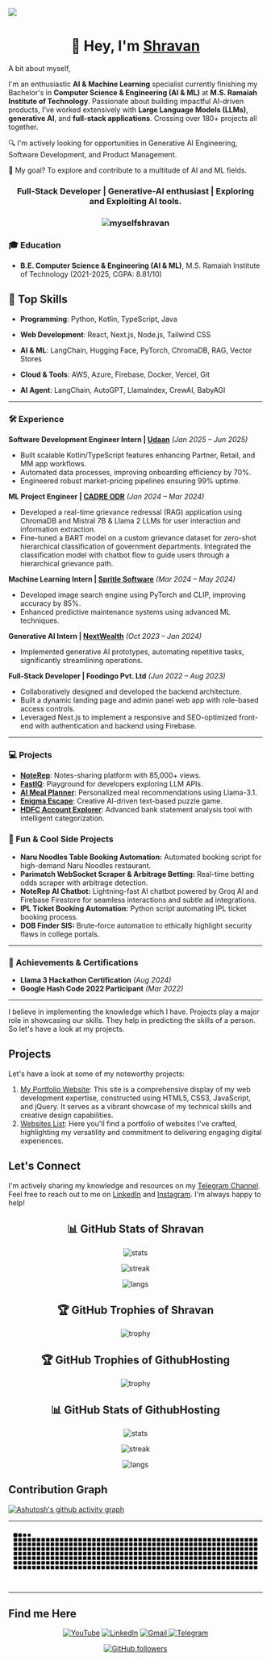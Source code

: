 ![](https://raw.githubusercontent.com/halfrost/halfrost/master/icons/header_.png)

<h1 align="center">👋 Hey, I'm <a href="https://www.linkedin.com/in/shravanrevanna" target="_blank"> Shravan </a> </h1>

A bit about myself,

I'm an enthusiastic **AI & Machine Learning** specialist currently finishing my Bachelor's in **Computer Science & Engineering (AI & ML)** at **M.S. Ramaiah Institute of Technology**. Passionate about building impactful AI-driven products, I've worked extensively with **Large Language Models (LLMs)**, **generative AI**, and **full-stack applications**.
Crossing over 180+ projects all together.

🔍 I'm actively looking for opportunities in Generative AI Engineering, Software Development, and Product Management.

🚀 My goal? To explore and contribute to a multitude of AI and ML fields.

<h3 align="center">Full-Stack Developer | Generative-AI enthusiast | Exploring and Exploiting AI tools.</h3>

<h3><p align="center"> <img src="https://komarev.com/ghpvc/?username=myselfshravan&label=Profile%20views&color=6805D3&style=flat" alt="myselfshravan" /> </p></h3>

### 🎓 Education

* **B.E. Computer Science & Engineering (AI & ML)**, M.S. Ramaiah Institute of Technology (2021-2025, CGPA: 8.81/10)


## 🚀 Top Skills

- **Programming**: Python, Kotlin, TypeScript, Java

- **Web Development**: React, Next.js, Node.js, Tailwind CSS

- **AI & ML**: LangChain, Hugging Face, PyTorch, ChromaDB, RAG, Vector Stores

- **Cloud & Tools**: AWS, Azure, Firebase, Docker, Vercel, Git

- **AI Agent**: LangChain, AutoGPT, LlamaIndex, CrewAI, BabyAGI

---

### 🛠 Experience

**Software Development Engineer Intern | [Udaan](https://www.udaan.com)** *(Jan 2025 – Jun 2025)*

* Built scalable Kotlin/TypeScript features enhancing Partner, Retail, and MM app workflows.
* Automated data processes, improving onboarding efficiency by 70%.
* Engineered robust market-pricing pipelines ensuring 99% uptime.

**ML Project Engineer | [CADRE ODR](https://cadreodr.com)** *(Jan 2024 – Mar 2024)*

* Developed a real-time grievance redressal (RAG) application using ChromaDB and Mistral 7B & Llama 2 LLMs for user interaction and information extraction.
* Fine-tuned a BART model on a custom grievance dataset for zero-shot hierarchical classification of government departments. Integrated the classification model with chatbot flow to guide users through a hierarchical grievance path.

**Machine Learning Intern | [Spritle Software](https://www.spritle.com)** *(Mar 2024 – May 2024)*

* Developed image search engine using PyTorch and CLIP, improving accuracy by 85%.
* Enhanced predictive maintenance systems using advanced ML techniques.

**Generative AI Intern | [NextWealth](https://www.nextwealth.com)** *(Oct 2023 – Jan 2024)*

* Implemented generative AI prototypes, automating repetitive tasks, significantly streamlining operations.

**Full-Stack Developer | Foodingo Pvt. Ltd** *(Jun 2022 – Aug 2023)*

* Collaboratively designed and developed the backend architecture.
* Built a dynamic landing page and admin panel web app with role-based access controls.
* Leveraged Next.js to implement a responsive and SEO-optimized front-end with authentication and backend using Firebase.

---

### 💻 Projects

* [**NoteRep**](https://noterep.vercel.app): Notes-sharing platform with 85,000+ views.
* [**FastIQ**](https://fastiq.vercel.app): Playground for developers exploring LLM APIs.
* [**AI Meal Planner**](https://ai-meal-planner.streamlit.app): Personalized meal recommendations using Llama-3.1.
* [**Enigma Escape**](https://enigma-escape-bot.streamlit.app): Creative AI-driven text-based puzzle game.
* [**HDFC Account Explorer**](https://hdfc-account-explorer.vercel.app): Advanced bank statement analysis tool with intelligent categorization.

### 🤖 Fun & Cool Side Projects

* **Naru Noodles Table Booking Automation:** Automated booking script for high-demand Naru Noodles restaurant.
* **Parimatch WebSocket Scraper & Arbitrage Betting:** Real-time betting odds scraper with arbitrage detection.
* **NoteRep AI Chatbot:** Lightning-fast AI chatbot powered by Groq AI and Firebase Firestore for seamless interactions and subtle ad integrations.
* **IPL Ticket Booking Automation:** Python script automating IPL ticket booking process.
* **DOB Finder SIS:** Brute-force automation to ethically highlight security flaws in college portals.

---

### 🏅 Achievements & Certifications

* **Llama 3 Hackathon Certification** *(Aug 2024)*
* **Google Hash Code 2022 Participant** *(Mar 2022)*

---

I believe in implementing the knowledge which I have. Projects play a major role in showcasing our skills. They help in predicting the skills of a person. So let's have a look at my projects.

## Projects

Let's have a look at some of my noteworthy projects:

1. [My Portfolio Website](https://myselfshravan.github.io): This site is a comprehensive display of my web development expertise, constructed using HTML5, CSS3, JavaScript, and jQuery. It serves as a vibrant showcase of my technical skills and creative design capabilities.
2. [Websites List](https://myselfshravan.github.io/mywebsites): Here you'll find a portfolio of websites I've crafted, highlighting my versatility and commitment to delivering engaging digital experiences.


## Let's Connect

I'm actively sharing my knowledge and resources on my [Telegram Channel](https://telegram.me/ComputerScienceStudentsClub). Feel free to reach out to me on [LinkedIn](https://www.linkedin.com/in/shravanrevanna) and [Instagram](https://www.instagram.com/shravan_revanna). I'm always happy to help!

<div align="center">

## 📊 GitHub Stats of Shravan

![stats](https://github-readme-stats.vercel.app/api?username=myselfshravan&theme=dracula&hide_border=true&include_all_commits=false&count_private=false)

![streak](https://github-readme-streak-stats.herokuapp.com/?user=myselfshravan&theme=dracula&hide_border=true)

![langs](https://github-readme-stats.vercel.app/api/top-langs/?username=myselfshravan&theme=dracula&hide_border=true&include_all_commits=false&count_private=false&layout=compact)

</div>

<div align="center">

## 🏆 GitHub Trophies of Shravan

![trophy](https://github-profile-trophy.vercel.app/?username=myselfshravan&theme=radical&no-frame=false&no-bg=true&margin-w=4)

## 🏆 GitHub Trophies of GithubHosting

![trophy](https://github-profile-trophy.vercel.app/?username=githubhosting&theme=radical&no-frame=false&no-bg=true&margin-w=4)

</div>

<div align="center">

## 📊 GitHub Stats of GithubHosting

![stats](https://github-readme-stats.vercel.app/api?username=githubhosting&theme=dracula&hide_border=true&include_all_commits=false&count_private=false)

![streak](https://github-readme-streak-stats.herokuapp.com/?user=githubhosting&theme=dracula&hide_border=true)

![langs](https://github-readme-stats.vercel.app/api/top-langs/?username=githubhosting&theme=dracula&hide_border=true&include_all_commits=false&count_private=false&layout=compact)

</div>

## Contribution Graph

[![Ashutosh's github activity graph](https://github-readme-activity-graph.vercel.app/graph?username=myselfshravan&bg_color=282a35&color=ffffff&line=ec7696&point=ffffff&area=true&hide_border=true)](https://github.com/ashutosh00710/github-readme-activity-graph)

---

![Snake animation](https://github.com/myselfshravan/myselfshravan/blob/snake/github-contribution-grid-snake-dark.svg)

---

## Find me Here

<div align="center">
<a  href="https://https://www.youtube.com/channel/UC5NNBFQqhbuU2f5wprDVaVg" target="_blank"><img alt="YouTube" src="https://img.shields.io/badge/Youtube-%23FF0000.svg?style=for-the-badge&logo=YouTube&logoColor=white" /></a>
<a  href="https://www.linkedin.com/in/shravanrevanna" target="_blank"><img alt="LinkedIn" src="https://img.shields.io/badge/linkedin%20-%230077B5.svg?&style=for-the-badge&logo=linkedin&logoColor=white" /></a>
<a href="mailto:shravanrevanna@gmail.com"><img  alt="Gmail" src="https://img.shields.io/badge/Gmail-D14836?style=for-the-badge&logo=gmail&logoColor=white" />
<a  href="https://telegram.me/ComputerScienceStudentsClub"><img alt=" Telegram" src="https://img.shields.io/badge/Telegram-2CA5E0?style=for-the-badge&logo=telegram&logoColor=white"></a>

<br>

[![GitHub followers](https://img.shields.io/github/followers/myselfshravan.svg?style=social&label=Follow)](https://github.com/myselfshravan?tab=followers)
